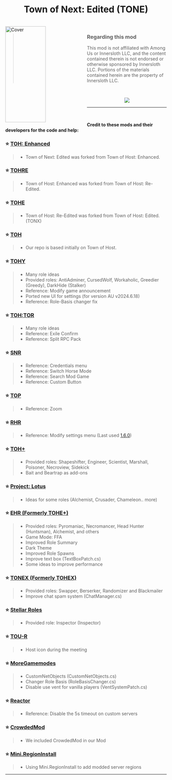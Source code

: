 
<h1 align="center">Town of Next: Edited (TONE)</h1>

<br>

<img align="left" alt="Cover" src="Resources/Background/TOHE-Background-Old.jpg" width="50%" height="300" /> 

<p align="right">
  
> ### Regarding this mod
>
> This mod is not affiliated with Among Us or Innersloth LLC, and the content contained therein is not endorsed or otherwise sponsored by Innersloth LLC. Portions of the materials contained herein are the property of Innersloth LLC.
<br>

</p>
<p align="center">

<center>
<a href="https://weareten.ca/" 
<a href="https://github.com/qin-qwq/TownofNext-Edited/releases/latest" target="_blank"><img src="https://img.shields.io/badge/Latest Version%20-%231DA1F2.svg?&style=for-the-badge&logo=github&logoColor=white&color=181717"/></a>
</center>



</p>

---

<br>

**Credit to these mods and their developers for the code and help:**
### :star: [TOH: Enhanced](https://github.com/EnhancedNetwork/TownofHost-Enhanced)
> 
> - Town of Next: Edited was forked from Town of Host: Enhanced.
### :star: [TOHRE](https://github.com/ItzLoonie/TownOfHost-ReEdited)
> 
> - Town of Host: Enhanced was forked from Town of Host: Re-Edited.
### :star: [TOHE](https://github.com/KARPED1EM/TownOfHostEdited)
> 
> - Town of Host: Re-Edited was forked from Town of Host: Edited. (TONX)
### :star: [TOH](https://github.com/tukasa0001/TownOfHost)
> 
> - Our repo is based initially on Town of Host.
### :star: [TOHY](https://github.com/Yumenopai/TownOfHost_Y)
> 
> - Many role ideas
> - Provided roles: AntiAdminer, CursedWolf, Workaholic, Greedier (Greedy), DarkHide (Stalker)
> - Reference: Modify game announcement
> - Ported new UI for settings (for version AU v2024.6.18)
> - Reference: Role-Basis changer fix
### :star: [TOH:TOR](https://github.com/discus-sions/TownOfHost-TheOtherRoles)
> 
> - Many role ideas
> - Reference: Exile Confirm
> - Reference: Split RPC Pack
### :star: [SNR](https://github.com/ykundesu/SuperNewRoles)
> 
> - Reference: Credentials menu
> - Reference: Switch Horse Mode
> - Reference: Search Mod Game
> - Reference: Custom Button
### :star: [TOP](https://github.com/tugaru1975/TownOfPlus)
> 
> - Reference: Zoom
### :star: [RHR](https://github.com/sansaaaaai/Revolutionary-host-roles)
> 
> - Reference: Modify settings menu (Last used [1.6.0](https://github.com/0xDrMoe/TownofHost-Enhanced/releases/tag/v1.6.0))
### :star: [TOH+](https://github.com/ItzLoonie/TownOfHostPlus)
>
> - Provided roles: Shapeshifter, Engineer, Scientist, Marshall, Poisoner, Necroview, Sidekick
> - Bait and Beartrap as add-ons
### :star: [Project: Lotus](https://github.com/Lotus-AU/LotusContinued)
>
> - Ideas for some roles (Alchemist, Crusader, Chameleon.. more)
> 
### :star: [EHR (Formerly TOHE+)](https://github.com/Gurge44/EndlessHostRoles)
>
> - Provided roles: Pyromaniac, Necromancer, Head Hunter (Huntsman), Alchemist, and others
> - Game Mode: FFA
> - Improved Role Summary
> - Dark Theme
> - Improved Role Spawns
> - Improve text box (TextBoxPatch.cs)
> - Some ideas to improve performance
### :star: [TONEX (Formerly TOHEX)](https://github.com/XtremeWave/TownOfNewEpic_Xtreme)
>
> - Provided roles: Swapper, Berserker, Randomizer and Blackmailer
> - Improve chat spam system (ChatManager.cs)
### :star: [Stellar Roles](https://github.com/Mr-Fluuff/StellarRolesAU)
>
> - Provided role: Inspector (Inspector)
### :star: [TOU-R](https://github.com/eDonnes124/Town-Of-Us-R)
>
> - Host icon during the meeting
### :star: [MoreGamemodes](https://github.com/Rabek009/MoreGamemodes)
>
> - CustomNetObjects (CustomNetObjects.cs)
> - Changer Role Basis (RoleBasisChanger.cs)
> - Disable use vent for vanilla players (VentSystemPatch.cs)
### :star: [Reactor](https://github.com/NuclearPowered/Reactor)
>
> - Reference: Disable the 5s timeout on custom servers
### :star: [CrowdedMod](https://github.com/CrowdedMods/CrowdedMod)
>
> - We included CrowdedMod in our Mod
### :star: [Mini.RegionInstall](https://github.com/miniduikboot/Mini.RegionInstall)
>
> - Using Mini.RegionInstall to add modded server regions
---
